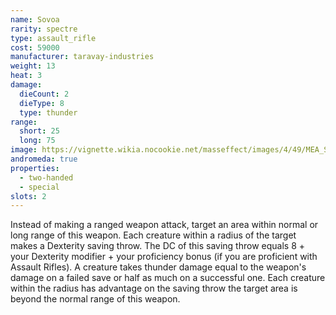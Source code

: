 ```yaml
---
name: Sovoa
rarity: spectre
type: assault_rifle
cost: 59000
manufacturer: taravay-industries
weight: 13
heat: 3
damage:
  dieCount: 2
  dieType: 8
  type: thunder
range:
  short: 25
  long: 75
image: https://vignette.wikia.nocookie.net/masseffect/images/4/49/MEA_Sovoa_MP.png/revision/latest?cb=20180530232548
andromeda: true
properties:
  - two-handed
  - special
slots: 2
---
```

Instead of making a ranged weapon attack, target an area within normal or long range of this weapon. 
Each creature within a <me-distance length="10" /> radius of the target makes a Dexterity saving 
throw. The DC of this saving throw equals 8 + your Dexterity modifier + your proficiency bonus (if 
you are proficient with Assault Rifles). A creature takes thunder damage equal to the weapon's 
damage on a failed save or half as much on a successful one. Each creature within the radius has 
advantage on the saving throw the target area is beyond the normal range of this 
weapon.